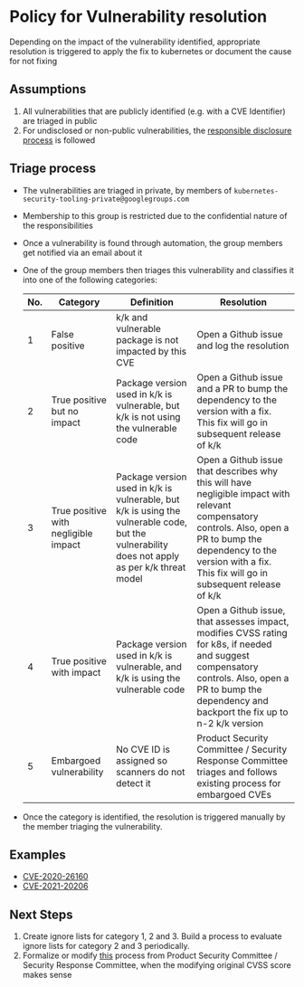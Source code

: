 # Policy for Vulnerability resolution

Depending on the impact of the vulnerability identified, appropriate resolution
is triggered to apply the fix to kubernetes or document the cause for not fixing

## Assumptions

1. All vulnerabilities that are publicly identified (e.g. with a CVE Identifier)
   are triaged in public
2. For undisclosed or non-public vulnerabilities, the
   [responsible disclosure process](https://kubernetes.io/docs/reference/issues-security/security/)
   is followed

## Triage process

- The vulnerabilities are triaged in private, by members of
  `kubernetes-security-tooling-private@googlegroups.com`
- Membership to this group is restricted due to the confidential nature of the
  responsibilities
- Once a vulnerability is found through automation, the group members get
  notified via an email about it
- One of the group members then triages this vulnerability and classifies it
  into one of the following categories:

  |No.   |  Category |  Definition |  Resolution |
     |---|---|---|---|
  | 1  | False positive  |  k/k and vulnerable package is not impacted by this CVE | Open a Github issue and log the resolution  |
  | 2  | True positive but no impact  | Package version used in k/k is vulnerable, but k/k is not using the vulnerable code  | Open a Github issue and a PR to bump the dependency to the version with a fix. This fix will go in subsequent release of k/k  |
  | 3  | True positive with negligible impact  | Package version used in k/k is vulnerable, but k/k is using the vulnerable code, but the vulnerability does not apply as per k/k threat model  |  Open a Github issue that describes why this will have negligible impact with relevant compensatory controls. Also, open a PR to bump the dependency to the version with a fix. This fix will go in subsequent release of k/k |
  | 4  | True positive with impact  | Package version used in k/k is vulnerable, and k/k is using the vulnerable code  |  Open a Github issue, that assesses impact, modifies CVSS rating for k8s, if needed and suggest compensatory controls. Also, open a PR to bump the dependency and backport the fix up to n-2 k/k version |
  | 5  | Embargoed vulnerability  | No CVE ID is assigned so scanners do not detect it  |  Product Security Committee / Security Response Committee triages and follows existing process for embargoed CVEs |

- Once the category is identified, the resolution is triggered manually by the
  member triaging the vulnerability.

## Examples

- [CVE-2020-26160](https://github.com/kubernetes/kubernetes/issues/100401)
- [CVE-2021-20206](https://github.com/kubernetes/kubernetes/issues/101758)

## Next Steps

1. Create ignore lists for category 1, 2 and 3. Build a process to evaluate
   ignore lists for category 2 and 3 periodically.
2. Formalize or
   modify [this](https://github.com/kubernetes/security/blob/master/security-release-process.md#severity-thresholds---how-we-do-vulnerability-scoring)
   process from Product Security Committee / Security Response Committee, when
   the modifying original CVSS score makes sense